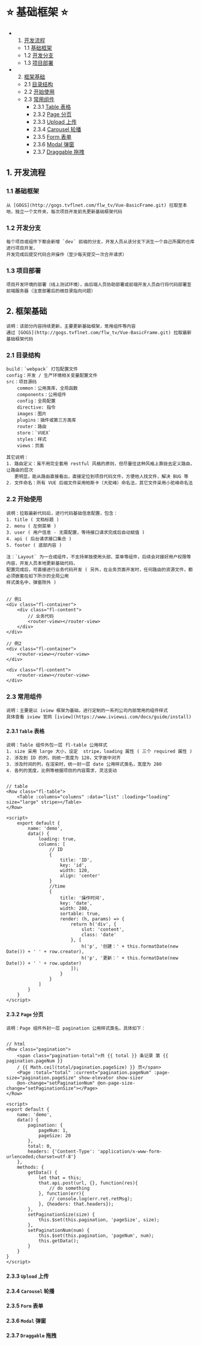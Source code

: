 # :star: 基础框架 :star:

* 1. [开发流程](#1-开发流程)
    * 1.1 [基础框架](#11-基础框架)
    * 1.2 [开发分支](#12-开发分支)
    * 1.3 [项目部署](#13-项目部署)
* 2. [框架基础](#2-框架基础)
    * 2.1 [目录结构](#21-目录结构)
    * 2.2 [开始使用](#22-开始使用)
    * 2.3 [常用组件](#23-常用组件)
        * 2.3.1 [Table 表格](#231-table-表格)
        * 2.3.2 [Page 分页](#232-page-分页)
        * 2.3.3 [Upload 上传](#233-upload-上传)
        * 2.3.4 [Carousel 轮播](#234-carousel-轮播)
        * 2.3.5 [Form 表单](#235-form-表单)
        * 2.3.6 [Modal 弹窗](#236-modal-弹窗)
        * 2.3.7 [Draggable 拖拽](#237-draggable-拖拽)


## 1. 开发流程

### 1.1 基础框架

    从 [GOGS](http://gogs.tvflnet.com/flw_tv/Vue-BasicFrame.git) 拉取至本地，独立一个文件夹，每次项目开发前先更新基础框架代码

### 1.2 开发分支

    每个项目或组件下都会新增 `dev` 前缀的分支，开发人员从该分支下派生一个自己所属的仓库进行项目开发，
    开发完成后提交代码合并操作（至少每天提交一次合并请求）

### 1.3 项目部署

    项目开发环境的部署（线上测试环境），由后端人员协助部署或前端开发人员自行将代码部署至前端服务器（注意部署后的根目录指向问题）

## 2. 框架基础

    说明：该部分内容持续更新，主要更新基础框架，常用组件等内容
    通过 [GOGS](http://gogs.tvflnet.com/flw_tv/Vue-BasicFrame.git) 拉取最新基础框架代码

### 2.1 目录结构

    build：`webpack` 打包配置文件
    config：开发 / 生产环境相关变量配置文件
    src：项目源码
        common：公用类库，全局函数
        components：公用组件
        config：全局配置
        directive: 指令
        images：图片
        plugins：插件或第三方类库
        router：路由
        store：`VUEX`
        styles：样式
        views：页面

    其它说明：
    1. 路由定义：虽不用完全套用 restful 风格的原则，但尽量往这种风格上靠拢去定义路由，让路由的层次
       更明显，能从路由直接看出，直接定位到项目代码文件，方便他人找文件，解决 BUG 等
    2. 文件命名：所有 VUE 后缀文件采用帕斯卡（大驼峰）命名法，其它文件采用小驼峰命名法

### 2.2 开始使用

    说明：拉取最新代码后，进行代码基础信息配置，包含：
    1. title ( 文档标题 )
    2. menu ( 左侧菜单 )
    3. user ( 用户信息 - 无需配置，等待接口请求完成后自动赋值 )
    4. api ( 后台请求接口集合 )
    5. footer ( 底部内容 )
    
    注：`Layout` 为一合成组件，不支持单独使用头部、菜单等组件，后续会对接好用户权限等内容，开发人员本地更新基础代码，
    配置完成后，可直接进行业务代码开发 ( 另外，在业务页面开发时，任何路由的资源文件，都必须嵌套在如下所示的全局公用
    样式类名中，弹窗除外 )


    // 例1
    <div class="fl-container">
        <div class="fl-content">
            // 业务代码
            <router-view></router-view>
        </div>
    </div>

    // 例2
    <div class="fl-container">
        <router-view></router-view>
    </div>

    <div class="fl-content">
        <router-view></router-view>
    </div>



### 2.3 常用组件

    说明：主要是以 iview 框架为基础，进行定制的一系列公司内部常用的组件样式
    具体查看 iview 官网 [iview](https://www.iviewui.com/docs/guide/install)

#### 2.3.1 `Table` 表格

    说明：Table 组件外包一层 fl-table 公用样式
    1. size 采用 large 大小，设定  stripe，loading 属性 ( 三个 required 属性 )
    2. 涉及到 ID 的列，则统一宽度为 120，文字居中对齐
    3. 涉及时间的列，在渲染时，统一封一层 date 公用样式类名，宽度为 280
    4. 各列的宽度，比例等根据项目的内容需求，灵活变动


    // table
    <Row class="fl-table">
        <Table :columns="columns" :data="list" :loading="loading" size="large" stripe></Table>
    </Row>

    <script>
        export default {
            name: 'demo',
            data() {
                loading: true,
                columns: [
                    // ID
                    {
                        title: 'ID',
                        key: 'id',
                        width: 120,
                        align: 'center'
                    }
                    //time
                    {
                        title: '操作时间',
                        key: 'date',
                        width: 280,
                        sortable: true,
                        render: (h, params) => {
                            return h('div', {
                                slot: 'content',
                                class: 'date'
                            }, [
                                h('p', '创建：' + this.formatDate(new Date()) + ' ' + row.creator),
                                h('p', '更新：' + this.formatDate(new Date()) + ' ' + row.updater)
                            ]);
                        }
                    }
                ]
            }
        }
    </script>
    

#### 2.3.2 `Page` 分页

    说明：Page 组件外封一层 pagination 公用样式类名，具体如下：


    // html
    <Row class="pagination">
        <span class="pagination-total">共 {{ total }} 条记录 第 {{ pagination.pageNum }}
        / {{ Math.ceil(total/pagination.pageSize) }} 页</span>
        <Page :total="total" :current="pagination.pageNum" :page-size="pagination.pageSize" show-elevator show-sizer
        @on-change="setPaginationNum" @on-page-size-change="setPaginationSize"></Page>
    </Row>

    <script>
    export default {
        name: 'demo',
        data() {
            pagination: {
                pageNum: 1,
                pageSize: 20
            },
            total: 0,
            headers: {'Content-Type': 'application/x-www-form-urlencoded;charset=utf-8'}
        },
        methods: {
            getData() {
                let that = this;
                that.api.post(url, {}, function(res){
                    // do something
                }, function(err){
                    // console.log(err.ret.retMsg);
                }, {headers: that.headers});
            },
            setPaginationSize(size) {
                this.$set(this.pagination, 'pageSize', size);
            },
            setPaginationNum(num) {
                this.$set(this.pagination, 'pageNum', num);
                this.getData();
            }
        }
    }
    </script>
    

#### 2.3.3 `Upload` 上传

#### 2.3.4 `Carousel` 轮播

#### 2.3.5 `Form` 表单

#### 2.3.6 `Modal` 弹窗

#### 2.3.7 `Draggable` 拖拽



